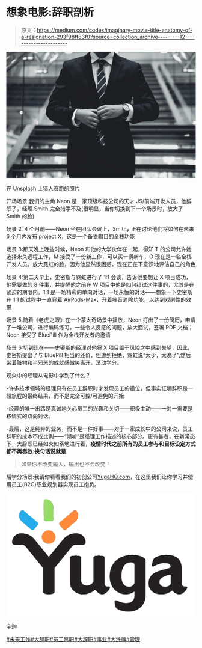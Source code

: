 # 想象电影:辞职剖析

> 原文：<https://medium.com/codex/imaginary-movie-title-anatomy-of-a-resignation-293f98ff83f0?source=collection_archive---------12----------------------->

![](img/e14dc7f3eb023dd2efcf04ae002ade7a.png)

在 [Unsplash](https://unsplash.com?utm_source=medium&utm_medium=referral) 上[猎人赛跑](https://unsplash.com/@huntersrace?utm_source=medium&utm_medium=referral)的照片

开场场景:我们的主角 Neon 是一家顶级科技公司的天才 JS/前端开发人员，他辞职了，经理 Smith 完全措手不及(很明显，当你切换到下一个场景时，放大了 Smith 的脸)

场景 2: 4 个月前——Neon 坐在团队会议上，Smithy 正在讨论他们将如何在未来 6 个月内发布 project X，这是一个备受瞩目的全栈功能

场景 3:那天晚上晚些时候，Neon 和他的大学伙伴在一起，得知 T 的公司允许她选择永久远程工作，M 接受了一份新工作，可以买一辆新车，O 现在是一名全栈开发人员。放大霓虹的脸，因为他显然很困惑，现在正在下意识地评估自己的角色

场景 4:第二天早上，史密斯与霓虹进行了 1:1 会谈，告诉他要想让 X 项目成功，他需要做的 8 件事，并提醒他之前在 W 项目中他是如何错过这件事的，尤其是在紧迫的期限内。1:1 是一场精彩的单向对话，一场永恒的对话——想象一下史密斯在 1:1 的过程中一直穿着 AirPods-Max，开着噪音消除功能，以达到戏剧性的效果

场景 5:随着《老虎之眼》在一个蒙太奇场景中播放，Neon 打出了一份简历，申请了一堆公司，进行编码练习，一些令人反感的问题，放大面试，签署 PDF 文档；Neon 接受了 BluePill 作为全栈开发者的邀请

场景 6:切到现在——史密斯的经理对他将 X 项目置于风险之中感到失望，因此，史密斯提出了与 BluePill 相当的还价，但遭到拒绝，霓虹说“太少，太晚了”,然后带着赃物和半邪恶的成就感微笑离开。滚动学分。

观众中的经理从电影中学到了什么？

-许多技术领域的经理只有在员工辞职时才发现员工的错位，但事实证明辞职是一段旅程的最终结果，而不是完全可控/可避免的开始

-经理的唯一出路是真诚地关心员工的兴趣和关切——积极主动——一对一需要是移情式的双向对话。

-最后，这是纯粹的业务，而不是一件好事——对于一家成长中的公司来说，员工辞职的成本不成比例——“倾听”是经理工作描述的核心部分。更有甚者，在新常态下，大辞职已经如火如荼地进行着，**疫情时代之前所有的员工参与和目标设定方式都不再奏效:换句话说就是**

> 如果你不改变输入，输出也不会改变！

后学分场景:我请你看看我们的初创公司[YugaHQ.com](https://www.yugahq.com)，在这里我们让你学习并使用员工(B2C)职业规划器实现员工抱负。

![](img/fba682592b3d64d51f3a4704c562c763.png)

宇迦

[#未来工作](https://www.linkedin.com/feed/hashtag/?keywords=futureofwork&highlightedUpdateUrns=urn%3Ali%3Aactivity%3A6864086748276809728)[#大辞职](https://www.linkedin.com/feed/hashtag/?keywords=greatresignation&highlightedUpdateUrns=urn%3Ali%3Aactivity%3A6864086748276809728)[#员工离职](https://www.linkedin.com/feed/hashtag/?keywords=employeeengagement&highlightedUpdateUrns=urn%3Ali%3Aactivity%3A6864086748276809728)[#大辞职](https://www.linkedin.com/feed/hashtag/?keywords=thegreatresignation&highlightedUpdateUrns=urn%3Ali%3Aactivity%3A6864086748276809728)[#事业](https://www.linkedin.com/feed/hashtag/?keywords=careers&highlightedUpdateUrns=urn%3Ali%3Aactivity%3A6864086748276809728)[#大洗牌](https://www.linkedin.com/feed/hashtag/?keywords=greatreshuffle&highlightedUpdateUrns=urn%3Ali%3Aactivity%3A6864086748276809728)[#管理](https://www.linkedin.com/feed/hashtag/?keywords=management&highlightedUpdateUrns=urn%3Ali%3Aactivity%3A6864086748276809728)